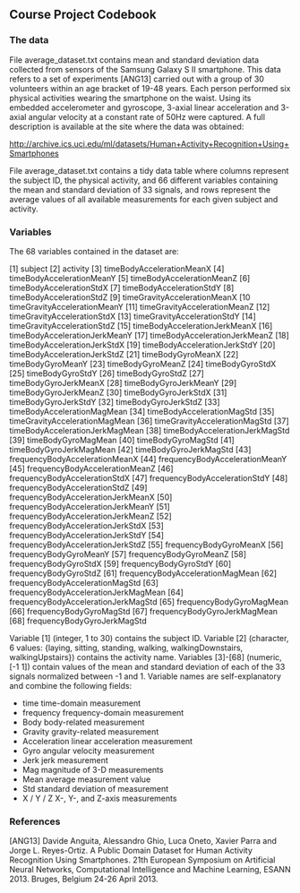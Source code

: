 ## Course Project Codebook

### The data

File average_dataset.txt contains mean and standard deviation data collected from sensors of the Samsung Galaxy S II smartphone. This data refers to a set of experiments [ANG13] carried out with a group of 30 volunteers within an age bracket of 19-48 years. Each person performed six physical activities wearing the smartphone on the waist. Using its embedded accelerometer and gyroscope, 3-axial linear acceleration and 3-axial angular velocity at a constant rate of 50Hz were captured. A full description is available at the site where the data was obtained: 

http://archive.ics.uci.edu/ml/datasets/Human+Activity+Recognition+Using+Smartphones

File average_dataset.txt contains a tidy data table where columns represent the subject ID, the physical activity, and 66 different variables containing the mean and standard deviation of 33 signals, and rows represent the average values of all available measurements for each given subject and activity.


### Variables

The 68 variables contained in the dataset are:

[1]	subject 
[2]	activity
[3]	timeBodyAccelerationMeanX
[4]	timeBodyAccelerationMeanY
[5]	timeBodyAccelerationMeanZ
[6]	timeBodyAccelerationStdX
[7]	timeBodyAccelerationStdY
[8]	timeBodyAccelerationStdZ
[9]	timeGravityAccelerationMeanX
[10	timeGravityAccelerationMeanY
[11]	timeGravityAccelerationMeanZ
[12]	timeGravityAccelerationStdX
[13]	timeGravityAccelerationStdY
[14]	timeGravityAccelerationStdZ
[15]	timeBodyAccelerationJerkMeanX
[16]	timeBodyAccelerationJerkMeanY
[17]	timeBodyAccelerationJerkMeanZ
[18]	timeBodyAccelerationJerkStdX
[19]	timeBodyAccelerationJerkStdY
[20]	timeBodyAccelerationJerkStdZ
[21]	timeBodyGyroMeanX
[22]	timeBodyGyroMeanY
[23]	timeBodyGyroMeanZ
[24]	timeBodyGyroStdX
[25]	timeBodyGyroStdY
[26]	timeBodyGyroStdZ
[27]	timeBodyGyroJerkMeanX
[28]	timeBodyGyroJerkMeanY
[29]	timeBodyGyroJerkMeanZ
[30]	timeBodyGyroJerkStdX
[31]	timeBodyGyroJerkStdY
[32]	timeBodyGyroJerkStdZ
[33]	timeBodyAccelerationMagMean
[34]	timeBodyAccelerationMagStd
[35]	timeGravityAccelerationMagMean
[36]	timeGravityAccelerationMagStd
[37]	timeBodyAccelerationJerkMagMean
[38]	timeBodyAccelerationJerkMagStd
[39]	timeBodyGyroMagMean
[40]	timeBodyGyroMagStd
[41]	timeBodyGyroJerkMagMean
[42]	timeBodyGyroJerkMagStd
[43]	frequencyBodyAccelerationMeanX
[44]	frequencyBodyAccelerationMeanY
[45]	frequencyBodyAccelerationMeanZ
[46]	frequencyBodyAccelerationStdX
[47]	frequencyBodyAccelerationStdY
[48]	frequencyBodyAccelerationStdZ
[49]	frequencyBodyAccelerationJerkMeanX
[50]	frequencyBodyAccelerationJerkMeanY
[51]	frequencyBodyAccelerationJerkMeanZ
[52]	frequencyBodyAccelerationJerkStdX
[53]	frequencyBodyAccelerationJerkStdY
[54]	frequencyBodyAccelerationJerkStdZ
[55]	frequencyBodyGyroMeanX
[56]	frequencyBodyGyroMeanY
[57]	frequencyBodyGyroMeanZ
[58]	frequencyBodyGyroStdX
[59]	frequencyBodyGyroStdY
[60]	frequencyBodyGyroStdZ
[61]	frequencyBodyAccelerationMagMean
[62]	frequencyBodyAccelerationMagStd
[63]	frequencyBodyAccelerationJerkMagMean
[64]	frequencyBodyAccelerationJerkMagStd
[65]	frequencyBodyGyroMagMean
[66]	frequencyBodyGyroMagStd
[67]	frequencyBodyGyroJerkMagMean
[68]	frequencyBodyGyroJerkMagStd

Variable [1] (integer, 1 to 30) contains the subject ID.
Variable [2] (character, 6 values: {laying, sitting, standing, walking, walkingDownstairs, walkingUpstairs}) contains the activity name.
Variables [3]-[68] (numeric, [-1 1]) contain values of the mean and standard deviation of each of the 33 signals normalized between -1 and 1. Variable names are self-explanatory and combine the following fields:
* time				time-domain measurement
* frequency			frequency-domain measurement
* Body				body-related measurement
* Gravity			gravity-related measurement
* Acceleration			linear acceleration measurement
* Gyro				angular velocity measurement
* Jerk				jerk measurement
* Mag				magnitude of 3-D measurements
* Mean				average measurement value
* Std				standard deviation of measurement
* X / Y / Z			X-, Y-, and Z-axis measurements	


### References

[ANG13] Davide Anguita, Alessandro Ghio, Luca Oneto, Xavier Parra and Jorge L. Reyes-Ortiz. A Public Domain Dataset for Human Activity Recognition Using Smartphones. 21th European Symposium on Artificial Neural Networks, Computational Intelligence and Machine Learning, ESANN 2013. Bruges, Belgium 24-26 April 2013.